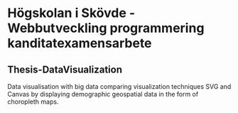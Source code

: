 # Högskolan i Skövde - Webbutveckling programmering kanditatexamensarbete
## Thesis-DataVisualization 
Data visualisation with big data comparing visualization techniques SVG and Canvas by displaying demographic geospatial data in the form of choropleth maps.

